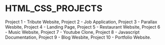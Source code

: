 # HTML_CSS_PROJECTS
Project 1 - Tribute Website,
Project 2 - Job Application,
Project 3 - Parallax Wesbite,
Project 4 - Landing Page,
Project 5 - Restaurant Website,
Project 6 - Music Website,
Project 7 - Youtube Clone,
Project 8 - Javascript Documentation,
Project 9 - Blog Wesbite,
Project 10 - Portfolio Website.
